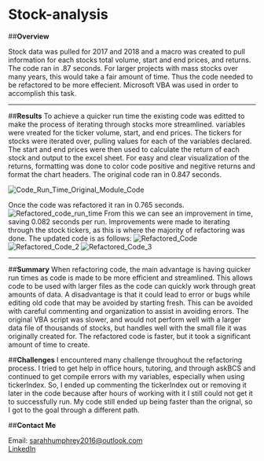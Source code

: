 # Stock-analysis

##**Overview**

Stock data was pulled for 2017 and 2018 and a macro was created to pull information for each stocks total volume, start and end prices, and returns. The code ran in .87 seconds. For larger projects with mass stocks over many years, this would take a fair amount of time. Thus the code needed to be refactored to be more effecient. Microsoft VBA was used in order to accomplish this task.

-------------------------------------------------------------------------------------------------------------------------------------------------------------------------

##**Results**
To achieve a quicker run time the existing code was editted to make the process of iterating through stocks more streamlined. variables were vreated for the ticker volume, start, and end prices. The tickers for stocks were iterated over, pulling values for each of the variables declared. The start and end prices were then used to calculate the return of each stock and output to the excel sheet. For easy and clear visualization of the returns, formatting was done to color code positive and negitive returns and format the chart headers. 
The original code ran in 0.847 seconds. 


![Code_Run_Time_Original_Module_Code](https://user-images.githubusercontent.com/100040705/160252069-e0881806-7616-4cf5-a151-08ea3499686a.png)

Once the code was refactored it ran in 0.765 seconds.
![Refactored_code_run_time](https://user-images.githubusercontent.com/100040705/160252232-d3bab437-300d-4f05-b77f-395c59756fa1.png)
From this we can see an improvement in time, saving 0.082 seconds per run. Improvements were made to iterating through the stock tickers, as this is where the majority of refactoring was done. The updated code is as follows:
![Refactored_Code](https://user-images.githubusercontent.com/100040705/160252314-0b0205c5-903a-4070-aa03-3a409919679d.png)
![Refactored_Code_2](https://user-images.githubusercontent.com/100040705/160252315-f723c9ac-fb40-452a-84e3-eaef4154db2a.png)
![Refactored_Code_3](https://user-images.githubusercontent.com/100040705/160252317-37d3add3-c5fd-496e-8d07-46e2810683ab.png)

-------------------------------------------------------------------------------------------------------------------------------------------------------------------------

##**Summary**
When refactoring code, the main advantage is having quicker run times as code is made to be more efficient and streamlined. This allows code to be used with larger files as the code can quickly work through great amounts of data. A disadvantage is that it could lead to error or bugs while editing old code that may be avoided by starting fresh. This can be avoided with careful commenting and organization to assist in avoiding errors. 
The original VBA script was slower, and would not perform well with a larger data file of thousands of stocks, but handles well with the small file it was originally created for. The refactored code is faster, but it took a significant amount of time to create.

##**Challenges**
I encountered many challenge throughout the refactoring process. I tried to get help in office hours, tutoring, and through askBCS and continued to get compile errors with my variables, especially when using tickerIndex. So, I ended up commenting the tickerIndex out or removing it later in the code because after hours of working with it I still could not get it to successfully run. My code still ended up being faster than the orignal, so I got to the goal through a different path. 

##**Contact Me**

Email: sarahhumphrey2016@outlook.com </br>
[LinkedIn](https://www.linkedin.com/in/sarah-humphrey-data-analyst/)
